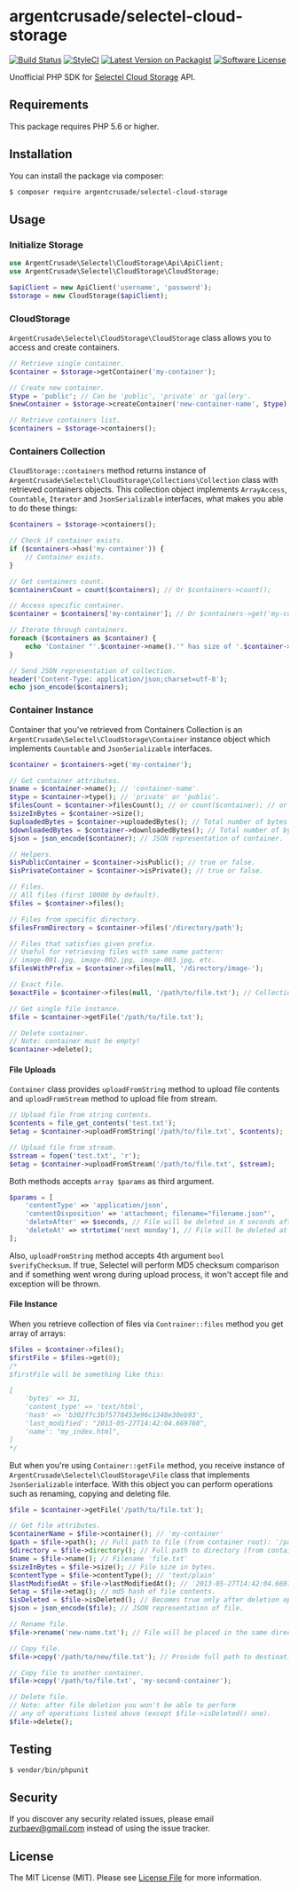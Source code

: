 # argentcrusade/selectel-cloud-storage

[![Build Status][ico-travis]][link-travis]
[![StyleCI][ico-styleci]][link-styleci]
[![Latest Version on Packagist][ico-version]][link-packagist]
[![Software License][ico-license]](LICENSE.md)

Unofficial PHP SDK for [Selectel Cloud Storage](https://selectel.com/services/cloud-storage/) API.

## Requirements
This package requires PHP 5.6 or higher.

## Installation

You can install the package via composer:

``` bash
$ composer require argentcrusade/selectel-cloud-storage
```

## Usage

### Initialize Storage
``` php
use ArgentCrusade\Selectel\CloudStorage\Api\ApiClient;
use ArgentCrusade\Selectel\CloudStorage\CloudStorage;

$apiClient = new ApiClient('username', 'password');
$storage = new CloudStorage($apiClient);
```

### CloudStorage
`ArgentCrusade\Selectel\CloudStorage\CloudStorage` class allows you to access and create containers.

```php
// Retrieve single container.
$container = $storage->getContainer('my-container');

// Create new container.
$type = 'public'; // Can be 'public', 'private' or 'gallery'.
$newContainer = $storage->createContainer('new-container-name', $type);

// Retrieve containers list.
$containers = $storage->containers();
```

### Containers Collection
`CloudStorage::containers` method returns instance of `ArgentCrusade\Selectel\CloudStorage\Collections\Collection` class with  retrieved containers objects. This collection object implements `ArrayAccess`, `Countable`, `Iterator` and `JsonSerializable` interfaces, what makes you able to do these things:


```php
$containers = $storage->containers();

// Check if container exists.
if ($containers->has('my-container')) {
	// Container exists.
}

// Get containers count.
$containersCount = count($containers); // Or $containers->count();

// Access specific container.
$container = $containers['my-container']; // Or $containers->get('my-container');

// Iterate through containers.
foreach ($containers as $container) {
	echo 'Container "'.$container->name().'" has size of '.$container->size().' bytes';
}

// Send JSON representation of collection.
header('Content-Type: application/json;charset=utf-8');
echo json_encode($containers);
```
### Container Instance
Container that you've retrieved from Containers Collection is an `ArgentCrusade\Selectel\CloudStorage\Container` instance object which implements `Countable` and `JsonSerializable` interfaces.

```php
$container = $containers->get('my-container');

// Get container attributes.
$name = $container->name(); // 'container-name'.
$type = $container->type(); // 'private' or 'public'.
$filesCount = $container->filesCount(); // or count($container); // or $container->count();
$sizeInBytes = $container->size();
$uploadedBytes = $container->uploadedBytes(); // Total number of bytes uploaded to container (rx_bytes).
$downloadedBytes = $container->downloadedBytes(); // Total number of bytes downloaded from container (tx_bytes).
$json = json_encode($container); // JSON representation of container.

// Helpers.
$isPublicContainer = $container->isPublic(); // true or false.
$isPrivateContainer = $container->isPrivate(); // true or false.

// Files.
// All files (first 10000 by default).
$files = $container->files();

// Files from specific directory.
$filesFromDirectory = $container->files('/directory/path');

// Files that satisfies given prefix.
// Useful for retrieving files with same name pattern:
// image-001.jpg, image-002.jpg, image-003.jpg, etc.
$filesWithPrefix = $container->files(null, '/directory/image-');

// Exact file.
$exactFile = $container->files(null, '/path/to/file.txt'); // Collection of 1 file.

// Get single file instance.
$file = $container->getFile('/path/to/file.txt');

// Delete container.
// Note: container must be empty!
$container->delete();
```

#### File Uploads
`Container` class provides `uploadFromString` method to upload file contents and `uploadFromStream` method to upload file from stream.

```php
// Upload file from string contents.
$contents = file_get_contents('test.txt');
$etag = $container->uploadFromString('/path/to/file.txt', $contents);

// Upload file from stream.
$stream = fopen('test.txt', 'r');
$etag = $container->uploadFromStream('/path/to/file.txt', $stream);
```
Both methods accepts `array $params` as third argument.

```php
$params = [
	'contentType' => 'application/json',
    'contentDisposition' => 'attachment; filename="filename.json"',
    'deleteAfter' => $seconds, // File will be deleted in X seconds after upload.
    'deleteAt' => strtotime('next monday'), // File will be deleted at given UNIX timestamp.
];
```
Also, `uploadFromString` method accepts 4th argument `bool $verifyChecksum`. If true, Selectel will perform MD5 checksum comparison and if something went wrong during upload process, it won't accept file and exception will be thrown.

#### File Instance
When you retrieve collection of files via `Contrainer::files` method you get array of arrays:
```php
$files = $container->files();
$firstFile = $files->get(0);
/*
$firstFile will be something like this:

[
	'bytes' => 31,
    'content_type' => 'text/html',
    'hash' => 'b302ffc3b75770453e96c1348e30eb93',
    'last_modified': "2013-05-27T14:42:04.669760",
    'name': "my_index.html",
]
*/
```
But when you're using `Container::getFile` method, you receive instance of `ArgentCrusade\Selectel\CloudStorage\File` class that implements `JsonSerializable` interface. With this object you can perform operations such as renaming, copying and deleting file.

```php
$file = $container->getFile('/path/to/file.txt');

// Get file attributes.
$containerName = $file->container(); // 'my-container'
$path = $file->path(); // Full path to file (from container root): '/path/to/file.txt'
$directory = $file->directory(); // Full path to directory (from container root) without filename: '/path/to'
$name = $file->name(); // Filename 'file.txt'
$sizeInBytes = $file->size(); // File size in bytes.
$contentType = $file->contentType(); // 'text/plain'
$lastModifiedAt = $file->lastModifiedAt(); // '2013-05-27T14:42:04.669760'
$etag = $file->etag(); // md5 hash of file contents.
$isDeleted = $file->isDeleted(); // Becomes true only after deletion operation.
$json = json_encode($file); // JSON representation of file.

// Rename file.
$file->rename('new-name.txt'); // File will be placed in the same directory.

// Copy file.
$file->copy('/path/to/new/file.txt'); // Provide full path to destination file (from container root).

// Copy file to another container.
$file->copy('/path/to/file.txt', 'my-second-container');

// Delete file.
// Note: after file deletion you won't be able to perform
// any of operations listed above (except $file->isDeleted() one).
$file->delete();
```

## Testing

``` bash
$ vendor/bin/phpunit
```

## Security

If you discover any security related issues, please email zurbaev@gmail.com instead of using the issue tracker.

## License

The MIT License (MIT). Please see [License File](LICENSE.md) for more information.

[ico-version]: https://poser.pugx.org/argentcrusade/selectel-cloud-storage/version?format=flat
[ico-license]: https://poser.pugx.org/argentcrusade/selectel-cloud-storage/license?format=flat
[ico-travis]: https://api.travis-ci.org/ArgentCrusade/selectel-cloud-storage.svg?branch=master
[ico-styleci]: https://styleci.io/repos/78674486/shield?branch=master&style=flat

[link-packagist]: https://packagist.org/packages/argentcrusade/selectel-cloud-storage
[link-travis]: https://travis-ci.org/ArgentCrusade/selectel-cloud-storage
[link-styleci]: https://styleci.io/repos/78674486
[link-author]: https://github.com/tzurbaev
